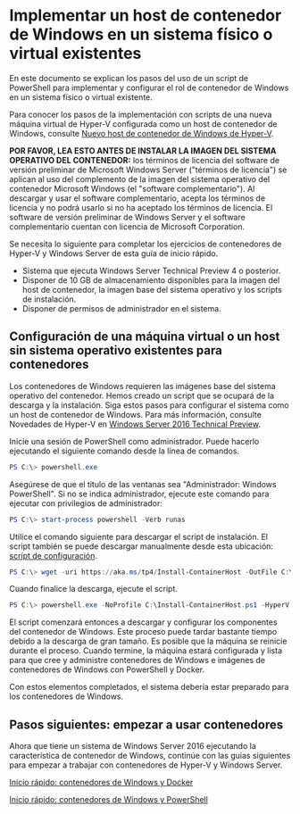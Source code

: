 



# Implementar un host de contenedor de Windows en un sistema físico o virtual existentes

En este documento se explican los pasos del uso de un script de PowerShell para implementar y configurar el rol de contenedor de Windows en un sistema físico o virtual existente.

Para conocer los pasos de la implementación con scripts de una nueva máquina virtual de Hyper-V configurada como un host de contenedor de Windows, consulte [Nuevo host de contenedor de Windows de Hyper-V](./container_setup.md).

**POR FAVOR, LEA ESTO ANTES DE INSTALAR LA IMAGEN DEL SISTEMA OPERATIVO DEL CONTENEDOR:** los términos de licencia del software de versión preliminar de Microsoft Windows Server ("términos de licencia") se aplican al uso del complemento de la imagen del sistema operativo del contenedor Microsoft Windows (el "software complementario"). Al descargar y usar el software complementario, acepta los términos de licencia y no podrá usarlo si no ha aceptado los términos de licencia. El software de versión preliminar de Windows Server y el software complementario cuentan con licencia de Microsoft Corporation.

Se necesita lo siguiente para completar los ejercicios de contenedores de Hyper-V y Windows Server de esta guía de inicio rápido.

* Sistema que ejecuta Windows Server Technical Preview 4 o posterior.
* Disponer de 10 GB de almacenamiento disponibles para la imagen del host de contenedor, la imagen base del sistema operativo y los scripts de instalación.
* Disponer de permisos de administrador en el sistema.

## Configuración de una máquina virtual o un host sin sistema operativo existentes para contenedores

Los contenedores de Windows requieren las imágenes base del sistema operativo del contenedor. Hemos creado un script que se ocupará de la descarga y la instalación. Siga estos pasos para configurar el sistema como un host de contenedor de Windows. Para más información, consulte Novedades de Hyper-V en [Windows Server 2016 Technical Preview](https://tnstage.redmond.corp.microsoft.com/en-US/library/dn765471.aspx#BKMK_nested).

Inicie una sesión de PowerShell como administrador. Puede hacerlo ejecutando el siguiente comando desde la línea de comandos.

``` powershell
PS C:\> powershell.exe
```

Asegúrese de que el título de las ventanas sea "Administrador: Windows PowerShell". Si no se indica administrador, ejecute este comando para ejecutar con privilegios de administrador:

``` powershell
PS C:\> start-process powershell -Verb runas
```

Utilice el comando siguiente para descargar el script de instalación. El script también se puede descargar manualmente desde esta ubicación: [script de configuración](https://aka.ms/tp4/Install-ContainerHost).

``` PowerShell
PS C:\> wget -uri https://aka.ms/tp4/Install-ContainerHost -OutFile C:\Install-ContainerHost.ps1
```

 Cuando finalice la descarga, ejecute el script.
``` PowerShell
PS C:\> powershell.exe -NoProfile C:\Install-ContainerHost.ps1 -HyperV
```

El script comenzará entonces a descargar y configurar los componentes del contenedor de Windows. Este proceso puede tardar bastante tiempo debido a la descarga de gran tamaño. Es posible que la máquina se reinicie durante el proceso. Cuando termine, la máquina estará configurada y lista para que cree y administre contenedores de Windows e imágenes de contenedores de Windows con PowerShell y Docker.

 Con estos elementos completados, el sistema debería estar preparado para los contenedores de Windows.

## Pasos siguientes: empezar a usar contenedores

Ahora que tiene un sistema de Windows Server 2016 ejecutando la característica de contenedor de Windows, continúe con las guías siguientes para empezar a trabajar con contenedores de Hyper-V y Windows Server.

[Inicio rápido: contenedores de Windows y Docker](./manage_docker.md)

[Inicio rápido: contenedores de Windows y PowerShell](./manage_powershell.md)






<!--HONumber=Feb16_HO3-->


